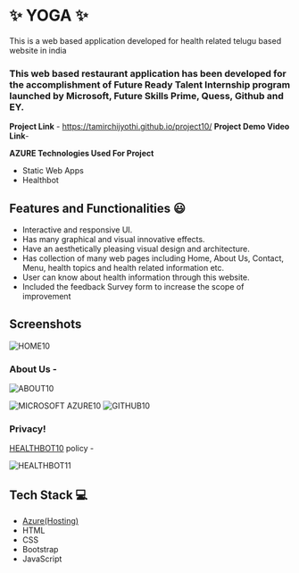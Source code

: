 
# ✨ YOGA  ✨

This is a web based application developed for health related telugu based website in india

### This web based restaurant application has been developed for the accomplishment of Future Ready Talent Internship program launched by Microsoft, Future Skills Prime, Quess, Github and EY.


**Project Link** - https://tamirchijyothi.github.io/project10/
**Project Demo Video Link**-

**AZURE Technologies Used For Project**

- Static Web Apps
- Healthbot


## Features and Functionalities 😃

- Interactive and responsive UI.
- Has many graphical and visual innovative effects.
- Have an aesthetically pleasing visual design and architecture.
- Has collection of many web pages including Home, About Us, Contact, Menu, health topics and health related information etc.
- User can know about health information through this website.
- Included the feedback Survey form to increase the scope of improvement 

## Screenshots

 

![HOME10](https://user-images.githubusercontent.com/116431912/207775131-3d0eed56-4137-4352-b4ab-32c1144d7913.jpg)

   

### About Us -
![ABOUT10](https://user-images.githubusercontent.com/116431912/207775102-e2a23b22-51e4-4525-b918-7cfeddeba145.jpg)


![MICROSOFT AZURE10](https://user-images.githubusercontent.com/116431912/207775175-9b47aa49-e1ff-4a46-a828-afc31159f565.jpg)
![GITHUB10](https://user-images.githubusercontent.com/116431912/207775193-b134ac8e-47d9-43a9-8782-ca163dba9eca.jpg)



### Privacy!

[HEALTHBOT10](https://user-images.githubusercontent.com/116431912/207775237-bcdf2f84-2e64-46f2-bdf5-d7f588fe7cb4.jpg)
 policy -

![HEALTHBOT11](https://user-images.githubusercontent.com/116431912/207775219-aa6221e7-472f-4893-a5f0-569a0f8c6bdd.jpg)




## Tech Stack 💻

- [Azure(Hosting)](https://azure.microsoft.com/en-in/features/azure-portal/)
- HTML
- CSS
- Bootstrap
- JavaScript

